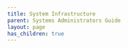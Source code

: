 ```yaml
---
title: System Infrastructure
parent: Systems Administrators Guide
layout: page
has_children: true
---
```


